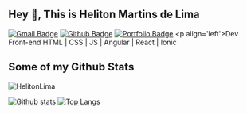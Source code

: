 ## Hey 👋, This is Heliton Martins de Lima
[![Gmail Badge](https://img.shields.io/badge/-helitonmartinsdelima@gmail.com-c14438?style=flat&logo=Gmail&logoColor=white&link=mailto:helitonmartinsdelima@gmail.com)](mailto:helitonmartinsdelima@gmail.com) [![Github Badge](https://img.shields.io/badge/-HelitonLima-grey?style=flat&logo=github&logoColor=white&link=https://github.com/HelitonLima/)](https://www.github.com/HelitonLima/) [![Portfolio Badge](https://img.shields.io/badge/portfolio-web-blue?style=flat&link=https://github.com/HelitonLima/)]([https://github.com/HelitonLima/](https://helitonlima.github.io/heliton-lima.github.io/)) <p align='left'>Dev Front-end HTML | CSS | JS | Angular | React | Ionic</p>
## Some of my Github Stats
<p align=left> <img src=https://komarev.com/ghpvc/?username=HelitonLima alt=HelitonLima /> </p>

[![Github stats](https://github-readme-stats.vercel.app/api?username=HelitonLima&show_icons=true&include_all_commits=true)](https://github.com/HelitonLima/github-readme-stats)
[![Top Langs](https://github-readme-stats.vercel.app/api/top-langs/?username=HelitonLima&layout=compact)](https://github.com/HelitonLima/github-readme-stats)
